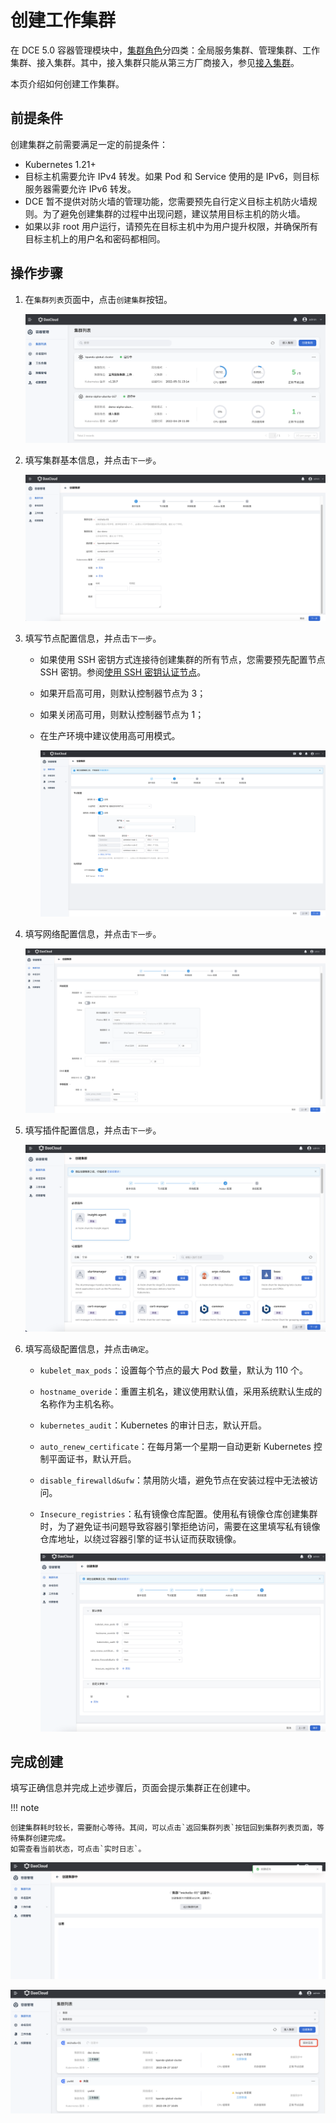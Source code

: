 # 创建工作集群

在 DCE 5.0 容器管理模块中，[集群角色](./ClusterRole.md#集群角色)分四类：全局服务集群、管理集群、工作集群、接入集群。其中，接入集群只能从第三方厂商接入，参见[接入集群](JoinACluster.md)。

本页介绍如何创建工作集群。

## 前提条件

创建集群之前需要满足一定的前提条件：

- Kubernetes 1.21+
- 目标主机需要允许 IPv4 转发。如果 Pod 和 Service 使用的是 IPv6，则目标服务器需要允许 IPv6 转发。
- DCE 暂不提供对防火墙的管理功能，您需要预先自行定义目标主机防火墙规则。为了避免创建集群的过程中出现问题，建议禁用目标主机的防火墙。
- 如果以非 root 用户运行，请预先在目标主机中为用户提升权限，并确保所有目标主机上的用户名和密码都相同。

## 操作步骤

1. 在`集群列表`页面中，点击`创建集群`按钮。

    ![创建集群按钮](../../images/createcluster.png)

2. 填写集群基本信息，并点击`下一步`。

    ![填写基本信息](../../images/createcluster01.png)

3. 填写节点配置信息，并点击`下一步`。

    - 如果使用 SSH 密钥方式连接待创建集群的所有节点，您需要预先配置节点 SSH 密钥。参阅[使用 SSH 密钥认证节点](../Nodes/NodeConfig.md)。
    - 如果开启高可用，则默认控制器节点为 3；
    - 如果关闭高可用，则默认控制器节点为 1；
    - 在生产环境中建议使用高可用模式。

        ![填写基本信息](../../images/createcluster02.png)

4. 填写网络配置信息，并点击`下一步`。

    ![填写网络配置信息](../../images/createcluster03.png)

5. 填写插件配置信息，并点击`下一步`。

    ![填写插件配置信息](../../images/createcluster04.png)

6. 填写高级配置信息，并点击`确定`。

    - `kubelet_max_pods`：设置每个节点的最大 Pod 数量，默认为 110 个。
    - `hostname_overide`：重置主机名，建议使用默认值，采用系统默认生成的名称作为主机名称。
    - `kubernetes_audit`：Kubernetes 的审计日志，默认开启。
    - `auto_renew_certificate`：在每月第一个星期一自动更新 Kubernetes 控制平面证书，默认开启。
    - `disable_firewalld&ufw`：禁用防火墙，避免节点在安装过程中无法被访问。
    - `Insecure_registries`：私有镜像仓库配置。使用私有镜像仓库创建集群时，为了避免证书问题导致容器引擎拒绝访问，需要在这里填写私有镜像仓库地址，以绕过容器引擎的证书认证而获取镜像。

        ![填写高级配置信息](../../images/createcluster05.png)

## 完成创建

填写正确信息并完成上述步骤后，页面会提示集群正在创建中。

!!! note

    创建集群耗时较长，需要耐心等待。其间，可以点击`返回集群列表`按钮回到集群列表页面，等待集群创建完成。
    如需查看当前状态，可点击`实时日志`。

![创建成功](../../images/createcluster06.png)

![查看实时日志](../../images/createcluster07.png)
